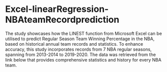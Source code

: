 # Excel-linearRegression-NBAteamRecordprediction

The study showcases how the LINEST function from Microsoft Excel can be utilised to predict Regular Season Team Winning Percentage in the NBA, based on historical annual team records and statistics.
To enhance accuracy, this study incorporates records from 7 NBA regular seasons, spanning from 2013-2014 to 2019-2020. The data was retrieved from the link below that provides comprehensive statistics and history for every NBA team.
